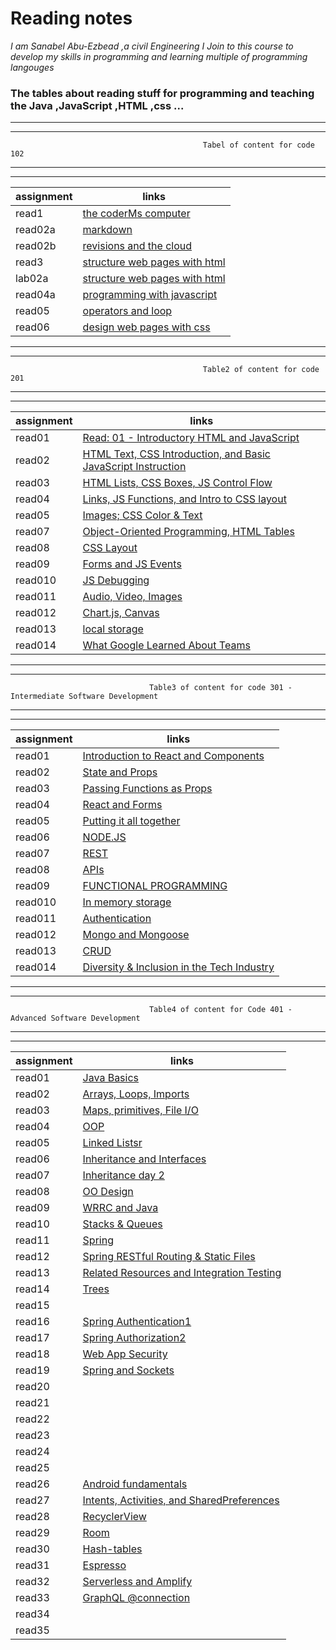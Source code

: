 # Reading notes


_I am Sanabel Abu-Ezbead ,a civil Engineering I Join to this course to develop my skills in programming and learning multiple of programming langouges_
### The tables about reading stuff for programming and teaching the Java ,JavaScript ,HTML ,css ...
***
***
                                               Tabel of content for code 102
***
***

 | assignment  |             links                              |
 | ------------|------------------------------------------------|
 |  read1      |   [the coderMs computer](read1)                |
 |  read02a    |   [markdown](read02a)                          |
 |  read02b    |   [revisions and the cloud](read02b)           |
 |  read3      |   [structure web pages with html](read3)       |
 |  lab02a     |   [structure web pages with html](lab02a)      |
 |  read04a    |   [programming with javascript ](read04a)      | 
 |  read05     |   [operators and loop](read05)                 |
 |  read06     |   [design web pages with css](read06)          |

***
***
                                               Table2 of content for code 201
***
***
 
 |assignment|                                                links                                                              |
 |----------|-------------------------------------------------------------------------------------------------------------------|
 |  read01  |   [Read: 01 - Introductory HTML and JavaScript](https://sanabel8.github.io/reading-note//code201/read01)          |
 |  read02  |   [HTML Text, CSS Introduction, and Basic JavaScript Instruction](https://sanabel8.github.io/reading-note//read02)|
 |  read03  |   [HTML Lists, CSS Boxes, JS Control Flow](https://sanabel8.github.io/reading-note//code201/read03)               |
 |  read04  |   [Links, JS Functions, and Intro to CSS layout](https://sanabel8.github.io/reading-note//code201/read04)         | 
 |  read05  |   [Images; CSS Color & Text](https://sanabel8.github.io/reading-note//code201/read05)                             | 
 |  read07  |   [Object-Oriented Programming, HTML Tables](https://sanabel8.github.io/reading-note//code201/read07)             |
 |  read08  |   [ CSS Layout](https://sanabel8.github.io/reading-note//code201/read08)                                          |
 |  read09  |   [Forms and JS Events](https://sanabel8.github.io/reading-note//code201/read09)                                  | 
 |  read010 |   [JS Debugging](https://sanabel8.github.io/reading-note//code201/read010)                                        |
 |  read011 |   [Audio, Video, Images](https://sanabel8.github.io/reading-note//code201/read011)                                |
 |  read012 |   [ Chart.js, Canvas](https://sanabel8.github.io/reading-note//code201/read012)                                   |
 |  read013 |   [local storage](https://sanabel8.github.io/reading-note//code201/read013)                                       |
 |  read014 |   [What Google Learned About Teams](https://sanabel8.github.io/reading-note//code201/read014a)                    |

***
***                                                
                                   Table3 of content for code 301 - Intermediate Software Development
 
***
***

 |assignment|         links                                                  |
 |----------|----------------------------------------------------------------|
 |  read01  |   [Introduction to React and Components](code301/class01)      |
 |  read02  |   [State and Props](code301/class02)                           |
 |  read03  |   [Passing Functions as Props](code301/class03)                |
 |  read04  |   [React and Forms](code301/class04)                           | 
 |  read05  |   [Putting it all together](code301/class05)                   | 
 |  read06  |   [NODE.JS](code301/class06)                                   |
 |  read07  |   [REST](code301/class07)                                      |
 |  read08  |   [APIs](code301/class08)                                      |
 |  read09  |   [FUNCTIONAL PROGRAMMING](code301/class09)                    | 
 |  read010 |   [In memory storage](code301/class10)                         |
 |  read011 |   [Authentication](code301/class11)                            |
 |  read012 |   [Mongo and Mongoose](code301/class12)                        |
 |  read013 |   [CRUD](code301/class13)                                      |
 |  read014 |   [Diversity & Inclusion in the Tech Industry](code301/class14)|

***
***
                                   Table4 of content for Code 401 - Advanced Software Development
                                                    
***
***
                                                    
 |assignment|         links                                                  |
 |----------|----------------------------------------------------------------|
 |  read01  |   [Java Basics](code401/class01)                               |
 |  read02  |   [ Arrays, Loops, Imports](code401/class02)                   |
 |  read03  |   [Maps, primitives, File I/O](code401/class03)                |
 |  read04  |   [OOP](code401/class04)                                       | 
 |  read05  |   [Linked Listsr](code401/class05)                             | 
 |  read06  |   [Inheritance and Interfaces](code401/class06)                |
 |  read07  |   [Inheritance day 2](code401/class07)                         |
 |  read08  |   [OO Design](code401/class08)                                 |
 |  read09  |   [WRRC and Java](code401/class09)                             | 
 |  read10  |   [Stacks & Queues](code401/class10)                           |
 |  read11  |   [Spring](code401/class11)                                    |
 |  read12  |   [Spring RESTful Routing & Static Files](code401/class12)     |
 |  read13  |   [Related Resources and Integration Testing](code401/class13) |
 |  read14  |   [Trees](code401/class14)                                     |
 |  read15  |   [](code401/class15)                                          |
 |  read16  |   [Spring Authentication1](code401/class16)                    |
 |  read17  |   [Spring Authorization2](code401/class17)                     |
 |  read18  |   [Web App Security](code401/class18)                          |
 |  read19  |   [Spring and Sockets](code401/class19)                        |
 |  read20  |   [](code401/class20)                                          |
 |  read21  |   [](code401/class21)                                          |
 |  read22  |   [](code401/class22)                                          |
 |  read23  |   [](code401/class23)                                          |
 |  read24  |   [](code401/class24)                                          |
 |  read25  |   [](code401/class25)                                          |
 |  read26  |   [Android fundamentals](code401/class26)                      |
 |  read27  |   [Intents, Activities, and SharedPreferences](code401/class27)|
 |  read28  |   [RecyclerView](code401/class28)                              |
 |  read29  |   [Room](code401/class29)                                      |
 |  read30  |   [Hash-tables](code401/class30)                               |
 |  read31  |   [Espresso](code401/class31)                                  |
 |  read32  |   [Serverless and Amplify](code401/class32)                    |
 |  read33  |   [GraphQL @connection](code401/class33)                       |
 |  read34  |   [](code401/class34)                                  |
 |  read35  |   [](code401/class35)                                  |
